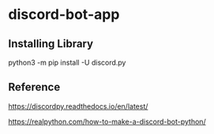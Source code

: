 # discord-bot-app

## Installing Library

python3 -m pip install -U discord.py


## Reference

https://discordpy.readthedocs.io/en/latest/

https://realpython.com/how-to-make-a-discord-bot-python/
